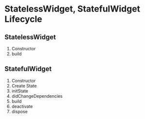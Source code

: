 # StatelessWidget, StatefulWidget Lifecycle

## StatelessWidget
1. Constructor
2. build

## StatefulWidget
1. Constructor
2. Create State
3. initState
4. didChangeDependencies
5. build
6. deactivate
7. dispose